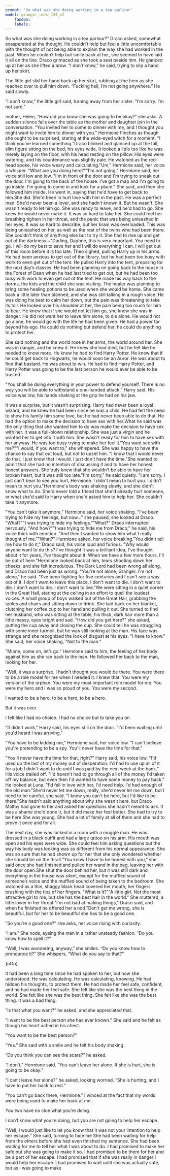 ```yaml
---
prompt: 'So what was she doing working in a tea parlour'
model: granger_nsfw_124_v2
	fandom:
	labels:
---
```


So what was she doing working in a tea parlour?” Draco asked, somewhat exasperated at the thought. He couldn’t help but feel a little uncomfortable with the thought of not being able to explain the way she had worked in the past. When he couldn’t help but smile back at her, she seemed to have laid it all on the line. Draco grimaced as she took a seat beside him. He glanced up at her as she lifted a brow. “I don’t know,” he said, trying to slip a hand up her skirt. 

 

 The little girl slid her hand back up her skirt, rubbing at the hem as she reached over to pull him down. “Fucking hell, I’m not going anywhere.” He said slowly. 

 

 “I don’t know,” the little girl said, turning away from her sister. “I’m sorry. I’m not sure.” 

 

 mother, Helen, “How did you know she was going to be okay?” she asks. A sudden silence falls over the table as the mother and daughter join in the conversation. “You invited her to come to dinner with me, and I thought you might want to invite him to dinner with you.” Hermione flinches as though she ought to be surprised, staring at the wide-eyed witch for a moment. "I think you've learned something."Draco blinked and glanced up at the tall, slim figure sitting on the bed, his eyes wide. It looked a little too like he was merely laying on the floor, with his head resting on the pillow. His eyes were watering, and his countenance was slightly pale. He watched as the red-head spoke, his voice weary and calculating."Um," Hermione said, her voice a whisper. "What are you doing here?""I'm not going," Hermione said, her voice still low and low. "I'm in front of the door and I'm trying to sneak out the door. I'm going to the back of the house. I've got a map and I'm going to go inside. I'm going to come in and look for a place." She said, and then she followed him inside. He went in, saying that he'd have to get back to him.She did. She'd been in hurt love with him in the past. He was a perfect man. She'd never been a lover, and she hadn't known it. But he wasn't. She wasn't ready to let him go. She was ready to leave, and he'd had to go. She knew he would never make it. It was so hard to take her. She could feel her breathing tighten in her throat, and the panic that was being unleashed in her eyes. It was so hard to describe, but her brain was overloaded. This was being unleashed on her, as well as the rest of the twins who had been there. She couldn't think of anything else but to try it. She had to rise up and get out of the darkness.~"Darling, Daphne, this is very important. You need to go. I will do my best to save her and I will do everything I can. I will get out of this room before it is too late. Theo sighed, pulling Harry up in his arms. He had been anxious to get out of the library, but he had been too busy with work to even get out of the tent. He pulled Harry into the tent, preparing for the next day’s classes. He had been planning on going back to the house in the Forest of Dean when he had last tried to get out, but he had been too busy with work to even get out of the tent. He made his way back to the dorms, the kids and the child she was visiting. The healer was planning to bring some healing potions to be used when she would be home. She came back a little later than planned, and she was still talking in a rough voice. He was doing his best to calm her down, but the pain was threatening to take its toll. He looked over his shoulder at her, the pain being too much for him to bear. He knew that if she would not let him go, she knew she was in danger. He did not want her to leave him alone, to die alone. He would not go alone, he would go with the life he had been given. He had a power far beyond his ego. He could do nothing but defend her, he could do anything to protect her. 

 

 She said nothing and the world rose in her arms, the world around her. She was in danger, and he knew it. He knew she had died, but he felt like he needed to know more. He knew he had to find Harry Potter. He knew that if he could get back to Hogwarts, he would soon be an Auror. He was about to find that bastard. He was about to win. He had to find Harry Potter, and Harry Potter was going to be the last person he would ever be able to be trusted. 

 

 "You shall be doing everything in your power to defend yourself. There is no way you will be able to withstand a one-handed attack,” Harry said. His voice was low, his hands shaking at the grip he had on his jaw. 

 

 It was a surprise, but it wasn’t surprising. Harry had never been a loyal wizard, and he knew he had been since he was a child. He had felt the need to show his family him some love, but he had never been able to do that. He had the option to make the decision to have sex with her.What he said was the only thing that she wanted him to do was make the decision to have sex with her. It was a full-blown relationship. She was just a virgin and he wanted her to get into it with him. She wasn't ready for him to have sex with her anyway. He was too busy trying to make her feel it."You want sex with me?""I would, if you want to," she whispered. She was happy to have the chance to say that out loud, but not to upset him. "I know that I would never do that. I just know that I would. I just don't have the time."She wanted to admit that she had no intention of discussing it and to have her honest, honest answers. She truly knew that she wouldn't be able to have her broken heart, but it was still too late."I'm sorry," he said quietly. "I am sorry. I just can't bear to see you hurt, Hermione. I didn't mean to hurt you. I didn't mean to hurt you."Hermione's body was shaking slowly, and she didn't know what to do. She'd never told a friend that she'd already hurt someone, or what she'd said to Harry when she'd asked him to help her. She couldn't take it anymore. 

 

 "You can't take it anymore," Hermione said, her voice shaking. "I've been trying to hide my feelings, but now..." she paused, she looked at Draco. "What?""I was trying to hide my feelings.""What?" Draco interrupted nervously. "And how?""I was trying to hide me from Draco," he said, his voice thick with emotion. "And then I wanted to show him what I really thought of me.""What?" Hermione asked, her voice breaking."You didn't tell me how to do it," Draco said, his voice loud and furious. "Why would anyone want to do this? I've thought it was a brilliant idea, I've thought about it for years, I've thought about it. When we have a few more hours, I'll be out of here."Hermione looked back at him, tears shooting down her cheeks, and she felt incredulous. The Dark Lord had been wrong all along, and Draco had been just as wrong. "You're not alone, Granger. I'm not alone," he said. "I've been fighting for five centuries and I can't see a way out of it. I don't want to leave this place. I don't want to die. I don't want to die. I don't want to die. I don't want to live."We were sitting in a quiet corner in the Great Hall, staring at the ceiling in an effort to quell the loudest voices. A small group of boys walked out of the Great Hall, grabbing the tables and chairs and sitting down to drink. She laid back on her blanket, clutching her coffee cup to her hand and pulling it out. She turned to find her husband, who was sitting at the table, his thick, dark hair more than a little messy, eyes bright and sad. "How did you get here?" she asked, putting the cup away and closing the cup. She could tell he was struggling with some inner turmoil, but he was still looking at the man. His face was strange and she recognized the look of disgust at his eyes. "I have to know." She said, her voice shaking, "Not to the man." 

 

 “Mione, come on, let’s go.” Hermione said to him, the feeling of her body against him as she ran back to the man. He followed her back to the man, looking for her. 

 

 “Well, it was a surprise. I hadn’t thought you would be there. You were there to be a role model for me when I needed it. I knew that. You were my version of the orphan. You were my most important role model for me. You were my hero and I was so proud of you. You were my second. 

 

 I wanted to be a hero, to be a hero, to be a hero. 

 

 But it was over. 

 

 I felt like I had no choice. I had no choice but to take you on 

 

 "It didn't work," Harry said, his eyes still on the door. "I'd been waiting until you'd heard I was arriving." 

 

 "You have to be kidding me," Hermione said, her voice low. "I can't believe you're pretending to be a spy. You'll never have the time for that." 

 

 "You'll never have the time for that, right?" Harry said, his voice low. "I'd used up the last of my money out of desperation. I'd had to use up all of it for a job I didn't want to do until I was paid by the next week at the bank." His voice trailed off. "I'd haven't had to go through all of the money I'd taken off my balance, but even then I'd wanted to have some money to pay back." He looked at Luna. "I'd fell in love with her, I'd need help. I'd had enough of the old man."She'd never let me down, really, she'd never let me down, but I need to be careful, she said. "I know you can't be here, but I'd like to be there."She hadn't said anything about why she wasn't here, but Draco Malfoy had gone to her and asked her questions she hadn't meant to ask. It was a shame she'd done it, but it did make her feel better. She had to try to be here She was young. She had a lot of family at all of them and she had to prove it once and for all. 

 

 The next day, she was locked in a room with a muggle man. He was dressed in a black outfit and had a large tattoo on his arm. His mouth was open and his eyes were wide. She could feel him asking questions but the way his body was looking was so different from his normal appearance. She was so sure that he had shown up for her that she only wondered whether she should be on the thrall.“You know I have to be honest with you,” she said once she had finished and pulled her wand in the bag, leaving her with the door open.She shut the door behind her, but it was still dark and everything in the house was silent, except for the muffled sound of someone’s voice and the muffled sound of being taken to the bedroom. She watched as a thin, shaggy black head covered her mouth, her fingers brushing with the tips of her fingers. "What is it?""A little girl. Not the most attractive girl to me, but she has the best hair in the world." She muttered, a little lower in her throat."I'm not bad at making things," Draco said, and when he finished he offered her a nod."Don't get me wrong, she is beautiful, but for her to be beautiful she has to be a good one. 

 

 “So you’re a good one?” she asks, her voice rising with curiosity. 

 

 “I am.” She nods, eyeing the man in a rather unsteady fashion. “Do you know how to spell it?” 

 

 “Well, I was wondering, anyway,” she smiles. “Do you know how to pronounce it?” She whispers, “What do you say to that?” 

 

 {oOo} 

 

 It had been a long time since he had spoken to her, but now she understood. He was calculating. He was calculating, knowing. He had hidden his thoughts, to protect them. He had made her feel safe, confident, and he had made her feel safe. She felt like she was the best thing in the world. She felt like she was the best thing. She felt like she was the best thing. It was a bad thing. 

 

 “Is that what you want?” he asked, and she appreciated that. 

 

 “I want to be the best person she has ever known.” She said and he felt as though his heart ached in his chest. 

 

 “You want to be the best person?” 

 

 “Yes.” She said with a smile and he felt his body shaking. 

 

 “Do you think you can see the scars?” he asked. 

 

 “I don’t,” Hermione said. “You can’t leave her alone. If she is hurt, she is going to be okay.” 

 

 “I can’t leave her alone?” he asked, looking worried. “She is hurting, and I have to put her back to rest.” 

 

 “You can’t go back there, Hermione.” I winced at the fact that my words were being used to make her back at me. 

 

 You two have no clue what you’re doing. 

 

 I don’t know what you’re doing, but you are not going to help her escape. 

 

 “Well, I would just like to let you know that it was not your intention to help her escape.” She said, turning to face me She had been waiting for help from the others before she had even finished my sentence. She had been waiting for me to tell her what I was about to do. I had promised to make her safe but she was going to make it so. I had promised to be there for her and be a part of her escape. I had promised that if she was really in danger I would help her escape. I had promised to wait until she was actually safe, but as I was going to make